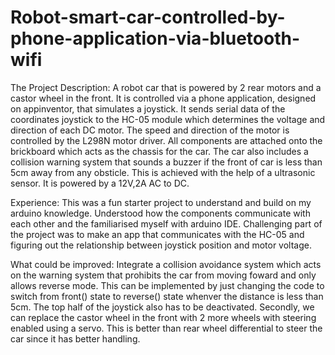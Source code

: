 # Robot-smart-car-controlled-by-phone-application-via-bluetooth-wifi

The Project Description:
A robot car that is powered by 2 rear motors and a castor wheel in the front. It is controlled via a phone application, designed on appinventor, that simulates a 
joystick. It sends serial data of the coordinates joystick to the HC-05 module which determines the voltage and direction of each DC motor. The speed and direction of the motor
is controlled by the L298N motor driver. All components are attached onto the brickboard which acts as the chassis for the car. The car also includes a collision warning system 
that sounds a buzzer if the front of car is less than 5cm away from any obsticle. This is achieved with the help of a ultrasonic sensor. It is powered by a 12V,2A AC to DC.

Experience:
This was a fun starter project to understand and build on my arduino knowledge. Understood how the components communicate with each other and the familiarised myself with 
arduino IDE. Challenging part of the project was to make an app that communicates with the HC-05 and figuring out the relationship between joystick position and motor voltage.

What could be improved:
Integrate a collision avoidance system which acts on the warning system that prohibits the car from moving foward and only allows reverse mode. This can be implemented by just
changing the code to switch from front() state to reverse() state whenver the distance is less than 5cm. The top half of the joystick also has to be deactivated. Secondly, we can replace the castor wheel in the front with 2 more wheels with steering enabled using a servo. This is better than rear wheel differential to steer the car since it has 
better handling.
